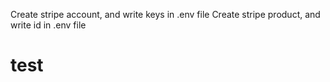 Create stripe account, and write keys in .env file
Create stripe product, and write id in .env file
# test
